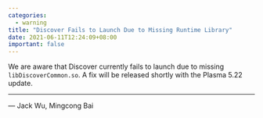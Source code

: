 ```yaml
---
categories:
  - warning
title: "Discover Fails to Launch Due to Missing Runtime Library"
date: 2021-06-11T12:24:09+08:00
important: false
---
```


We are aware that Discover currently fails to launch due to missing `libDiscoverCommon.so`.
A fix will be released shortly with the Plasma 5.22 update.

----

— Jack Wu, Mingcong Bai
